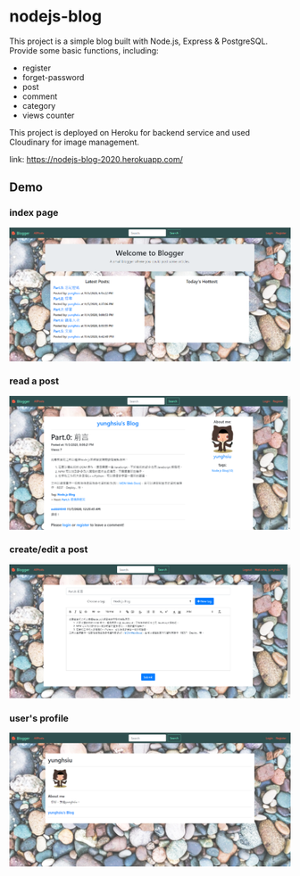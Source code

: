 nodejs-blog
===
This project is a simple blog built with Node.js, Express & PostgreSQL. \
Provide some basic functions, including:
- register
- forget-password
- post
- comment
- category
- views counter

This project is deployed on Heroku for backend service and used Cloudinary for image management.

link: https://nodejs-blog-2020.herokuapp.com/

Demo
---
### index page
![index](./demo_pics/index.png)

### read a post
![showPost](./demo_pics/showPost.png)

### create/edit a post
![createPost](./demo_pics/createPost.png)

### user's profile
![profile](./demo_pics/profile.png)
